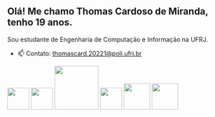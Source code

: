 ## Olá! Me chamo Thomas Cardoso de Miranda, tenho 19 anos.

Sou estudante de Engenharia de Computação e Informação na UFRJ.

- 📫 Contato: thomascard.20221@poli.ufrj.br

<div>
<img src="https://github.com/thomascard2004/thomascard2004/assets/112047248/3aae9aca-cdcf-4639-95e3-f5c67614200b" width="50px">
<img src="https://github.com/thomascard2004/thomascard2004/assets/112047248/d3b47d0a-5edf-44c6-a363-ffb046823159" width="50px">
<img src="https://github.com/thomascard2004/thomascard2004/assets/112047248/96691d9c-5334-40a1-a644-b923435e7d0c" width="100px">
<img src="https://github.com/thomascard2004/thomascard2004/assets/112047248/913fb840-1356-4abc-9ef0-c894963fe38f" width="50px">
<img src="https://github.com/thomascard2004/thomascard2004/assets/112047248/775e00db-b8f2-47b3-9ff1-656bffd577e6" width="60px">
<img src="https://www.google.com/url?sa=i&url=https%3A%2F%2Ficonscout.com%2Ffree-icon%2Fflutter-2038877&psig=AOvVaw3WnjND9TKuarfjBTxczyhz&ust=1732132128483000&source=images&cd=vfe&opi=89978449&ved=0CBQQjRxqFwoTCOi0ypKV6YkDFQAAAAAdAAAAABAE" width="60px">
</div>


  
